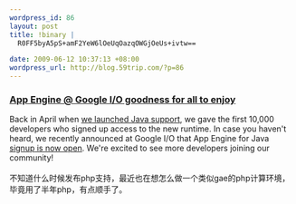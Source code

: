 ```yaml
--- 
wordpress_id: 86
layout: post
title: !binary |
  R0FF5byA5pS+amF2YeW6lOeUqOazqOWGjOeUs+ivtw==

date: 2009-06-12 10:37:13 +08:00
wordpress_url: http://blog.59trip.com/?p=86
---
```

<h3 class="post-title entry-title"><a href="http://googleappengine.blogspot.com/2009/06/app-engine-google-io-goodness-for-all.html">App Engine @ Google I/O goodness for all to enjoy</a></h3>
<div class="post-body entry-content">
<div>Back in April when <a id="lfsg" title="we launched Java support" href="http://googleappengine.blogspot.com/2009/04/seriously-this-time-new-language-on-app.html">we launched Java support</a>, we gave the first 10,000 developers who signed up access to the new runtime. In case you haven't heard, we recently announced at Google I/O that App Engine for Java <a id="e5e7" title="signup is now open" href="http://appengine.google.com/">signup is now open</a>. We're excited to see more developers joining our community!</div><br/>
<div>不知道什么时候发布php支持，最近也在想怎么做一个类似gae的php计算环境，毕竟用了半年php，有点顺手了。</div>
</div>
<br/>
